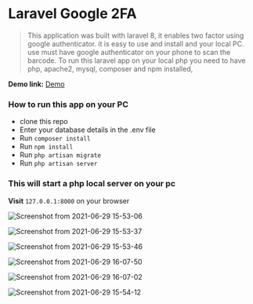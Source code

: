 # Laravel Google 2FA

> This application was built with laravel 8, it enables two factor using google authenticator. 
> it is easy to use and install and your local PC.
> use must have google authenticator on your phone to scan the barcode.
> To run this laravel app on your local php you need to have php, apache2, mysql, composer and npm installed,

**Demo link:** [Demo](https://laravelgoogle2fa.herokuapp.com/) 
### How to run this app on your PC
- clone this repo
- Enter your database details in the .env file
- Run `composer install`
- Run `npm install`
- Run `php artisan migrate`
- Run `php artisan server`

### This will start a php local server on your pc 
**Visit** `127.0.0.1:8000` on your browser

![Screenshot from 2021-06-29 15-53-06](https://user-images.githubusercontent.com/28990981/123822087-df4dc300-d8f3-11eb-9498-18b16abf284c.png)

![Screenshot from 2021-06-29 15-53-37](https://user-images.githubusercontent.com/28990981/123822104-e4127700-d8f3-11eb-81bb-59949606f726.png)

![Screenshot from 2021-06-29 15-53-46](https://user-images.githubusercontent.com/28990981/123822137-eaa0ee80-d8f3-11eb-8599-c9d517685170.png)

![Screenshot from 2021-06-29 16-07-50](https://user-images.githubusercontent.com/28990981/123822603-597e4780-d8f4-11eb-8f99-02ce6083ef34.png)

![Screenshot from 2021-06-29 16-07-02](https://user-images.githubusercontent.com/28990981/123822573-53886680-d8f4-11eb-8090-4649b323bc92.png)

![Screenshot from 2021-06-29 15-54-12](https://user-images.githubusercontent.com/28990981/123822155-ef65a280-d8f3-11eb-9465-3379fe3dafe0.png)
